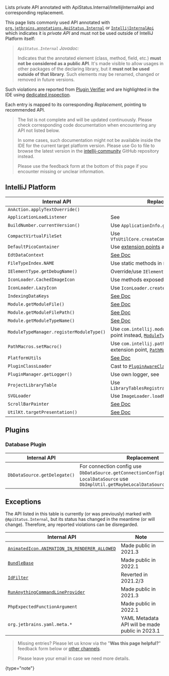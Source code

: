 [//]: # (title: Internal API Migration)

<!-- Copyright 2000-2022 JetBrains s.r.o. and other contributors. Use of this source code is governed by the Apache 2.0 license that can be found in the LICENSE file. -->

<link-summary>Lists private API annotated with ApiStatus.Internal/IntellijInternalApi and corresponding replacement.</link-summary>

This page lists commonly used API annotated with [`org.jetbrains.annotations.ApiStatus.Internal`](https://github.com/JetBrains/java-annotations/blob/master/common/src/main/java/org/jetbrains/annotations/ApiStatus.java)
or [`IntellijInternalApi`](%gh-ic%/platform/util/src/com/intellij/openapi/util/IntellijInternalApi.kt)
which indicates it is _private API_ and must not be used outside of IntelliJ Platform itself:

> _`ApiStatus.Internal` Javadoc:_
>
> Indicates that the annotated element (class, method, field, etc.) **must not be considered as a public API**. It's made visible to allow
> usages in other packages of the declaring library, but it **must not be used outside of that library**. Such elements
> may be renamed, changed or removed in future versions.

Such violations are reported from [Plugin Verifier](verifying_plugin_compatibility.md#plugin-verifier) and are highlighted in the IDE using [dedicated inspection](verifying_plugin_compatibility.md#ide-support).

Each entry is mapped to its corresponding _Replacement_, pointing to recommended API.

> The list is not complete and will be updated continuously. Please check corresponding code documentation when encountering any API not listed below.
>
> In some cases, such documentation might not be available inside the IDE for the current target platform version. Please use <control>Go to file</control> to browse the latest version in the [intellij-community](https://github.com/jetbrains/intellij-community) GitHub repository instead.
>
> Please use the feedback form at the bottom of this page if you encounter missing or unclear information.
>

## IntelliJ Platform

| Internal API                             | Replacement                                                                                                                                                                     |
|------------------------------------------|---------------------------------------------------------------------------------------------------------------------------------------------------------------------------------|
| `AnAction.applyTextOverride()`           | [](basic_action_system.md#setting-the-override-text-element)                                                                                                                    |
| `ApplicationLoadListener`                | See [](plugin_components.md#application-startup)                                                                                                                                |
| `BuildNumber.currentVersion()`           | Use `ApplicationInfo.getBuild()`                                                                                                                                                |
| `CompactVirtualFileSet`                  | Use `VfsUtilCore.createCompactVirtualFileSet()`                                                                                                                                 |
| `DefaultPicoContainer`                   | Use [extension points](plugin_extensions.md) and [services](plugin_services.md)                                                                                                 |
| `EdtDataContext`                         | [See Doc](%gh-ic%/platform/platform-impl/src/com/intellij/openapi/actionSystem/impl/EdtDataContext.java)                                                                    |
| `FileTypeIndex.NAME`                     | Use static methods in `FileTypeIndex` directly                                                                                                                                  |
| `IElementType.getDebugName()`            | Override/use `IElementType.toString()`                                                                                                                                          |
| `IconLoader.CachedImageIcon`             | Use methods exposed in `IconLoader`                                                                                                                                             |
| `IconLoader.LazyIcon`                    | Use `IconLoader.createLazy()`                                                                                                                                                   |
| `IndexingDataKeys`                       | [See Doc](%gh-ic%/platform/core-impl/src/com/intellij/util/indexing/IndexingDataKeys.java)                                                                                  |
| `Module.getModuleFile()`                 | [See Doc](%gh-ic%/platform/core-api/src/com/intellij/openapi/module/Module.java)                                                                                                |
| `Module.getModuleFilePath()`             | [See Doc](%gh-ic%/platform/core-api/src/com/intellij/openapi/module/Module.java)                                                                                            |
| `Module.getModuleTypeName()`             | [See Doc](%gh-ic%/platform/core-api/src/com/intellij/openapi/module/Module.java)                                                                                            |
| `ModuleTypeManager.registerModuleType()` | Use `com.intellij.moduleType` extension point instead, [`ModuleType`](%gh-ic%/platform/lang-core/src/com/intellij/openapi/module/ModuleType.java)                           |
| `PathMacros.setMacro()`                  | Use `com.intellij.pathMacroContributor` extension point, [`PathMacroContributor`](%gh-ic%/platform/core-api/src/com/intellij/openapi/application/PathMacroContributor.java) |
| `PlatformUtils`                          | [See Doc](%gh-ic%/platform/core-api/src/com/intellij/util/PlatformUtils.java)                                                                                                   |
| `PluginClassLoader`                      | Cast to [`PluginAwareClassLoader`](%gh-ic%/platform/extensions/src/com/intellij/ide/plugins/cl/PluginAwareClassLoader.java)                                                 |
| `PluginManager.getLogger()`              | Use own logger, see [](ide_infrastructure.md#logging)                                                                                                                           |
| `ProjectLibraryTable`                    | Use `LibraryTablesRegistrar.getLibraryTable()`                                                                                                                                  |
| `SVGLoader`                              | Use `ImageLoader.loadFromResource()`                                                                                                                                            |
| `ScrollBarPainter`                       | [See Doc](%gh-ic%/platform/platform-api/src/com/intellij/ui/components/ScrollBarPainter.java)                                                                               |
| `UtilKt.targetPresentation()`            | [See Doc](%gh-ic%/platform/lang-impl/src/com/intellij/codeInsight/navigation/util.kt)                                                                                       |

## Plugins

### Database Plugin

| Internal API                 | Replacement                                                                                                                                   |
|------------------------------|-----------------------------------------------------------------------------------------------------------------------------------------------|
| `DbDataSource.getDelegate()` | For connection config use `DbDataSource.getConnectionConfig()`, for `LocalDataSource` use `DbImplUtil.getMaybeLocalDataSource(DasDataSource)` |


## Exceptions

The API listed in this table is currently (or was previously) marked with `@ApiStatus.Internal`, but its status has changed in the meantime (or will change).
Therefore, any reported violations can be disregarded.

| Internal API                                                                                                                                       | Note                                            |
|----------------------------------------------------------------------------------------------------------------------------------------------------|-------------------------------------------------|
| [`AnimatedIcon.ANIMATION_IN_RENDERER_ALLOWED`](%gh-ic%/platform/ide-core/src/com/intellij/ui/AnimatedIcon.java)                                    | Made public in 2021.3                           |
| [`BundleBase`](%gh-ic%/platform/util/src/com/intellij/BundleBase.java)                                                                             | Made public in 2022.1                           |
| [`IdFilter`](%gh-ic%/platform/indexing-api/src/com/intellij/util/indexing/IdFilter.java)                                                           | Reverted in 2021.2/3                            |
| [`RunAnythingCommandLineProvider`](%gh-ic%/platform/lang-impl/src/com/intellij/ide/actions/runAnything/activity/RunAnythingCommandLineProvider.kt) | Made public in 2021.3                           |
| `PhpExpectedFunctionArgument`                                                                                                                      | Made public in 2022.1                           |
| `org.jetbrains.yaml.meta.*`                                                                                                                        | YAML Metadata API will be made public in 2023.1 |

> Missing entries? Please let us know via the "**Was this page helpful?**" feedback form below or [other channels](getting_help.md#problems-with-the-guide).
>
> Please leave your email in case we need more details.
>
{type="note"}
